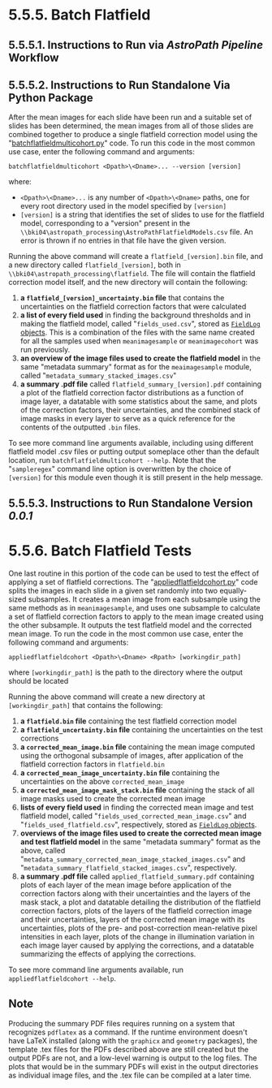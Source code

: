 # 5.5.5. Batch Flatfield

## 5.5.5.1. Instructions to Run via *AstroPath Pipeline* Workflow


## 5.5.5.2. Instructions to Run Standalone Via Python Package

After the mean images for each slide have been run and a suitable set of slides has been determined, the mean images from all of those slides are combined together to produce a single flatfield correction model using the "[batchflatfieldmulticohort.py](../batchflatfieldmulticohort.py)" code. To run this code in the most common use case, enter the following command and arguments:

`batchflatfieldmulticohort <Dpath>\<Dname>... --version [version]`

where:
- `<Dpath>\<Dname>...` is any number of `<Dpath>\<Dname>` paths, one for every root directory used in the model specified by `[version]`
- `[version]` is a string that identifies the set of slides to use for the flatfield model, corresponding to a "version" present in the `\\bki04\astropath_processing\AstroPathFlatfieldModels.csv` file. An error is thrown if no entries in that file have the given version.

Running the above command will create a `flatfield_[version].bin` file, and a new directory called `flatfield_[version]`, both in `\\bki04\astropath_processing\flatfield`. The file will contain the flatfield correction model itself, and the new directory will contain the following:
1. **a `flatfield_[version]_uncertainty.bin` file** that contains the uncertainties on the flatfield correction factors that were calculated
1. **a list of every field used** in finding the background thresholds and in making the flatfield model, called "`fields_used.csv`", stored as [`FieldLog` objects](../utilities.py#L21-L27). This is a combination of the files with the same name created for all the samples used when `meanimagesample` or `meanimagecohort` was run previously.
1. **an overview of the image files used to create the flatfield model** in the same "metadata summary" format as for the `meaimagesample` module, called "`metadata_summary_stacked_images.csv`"
1. **a summary .pdf file** called `flatfield_summary_[version].pdf` containing a plot of the flatfield correction factor distributions as a function of image layer, a datatable with some statistics about the same, and plots of the correction factors, their uncertainties, and the combined stack of image masks in every layer to serve as a quick reference for the contents of the outputted `.bin` files.

To see more command line arguments available, including using different flatfield model .csv files or putting output someplace other than the default location, run `batchflatfieldmulticohort --help`. Note that the "`sampleregex`" command line option is overwritten by the choice of `[version]` for this module even though it is still present in the help message.

## 5.5.5.3. Instructions to Run Standalone Version *0.0.1*

# 5.5.6. Batch Flatfield Tests

One last routine in this portion of the code can be used to test the effect of applying a set of flatfield corrections. The "[appliedflatfieldcohort.py](../appliedflatfieldcohort.py)" code splits the images in each slide in a given set randomly into two equally-sized subsamples. It creates a mean image from each subsample using the same methods as in `meanimagesample`, and uses one subsample to calculate a set of flatfield correction factors to apply to the mean image created using the other subsample. It outputs the test flatfield model and the corrected mean image. To run the code in the most common use case, enter the following command and arguments:

`appliedflatfieldcohort <Dpath>\<Dname> <Rpath> [workingdir_path]`

where `[workingdir_path]` is the path to the directory where the output should be located

Running the above command will create a new directory at `[workingdir_path]` that contains the following:
1. **a `flatfield.bin` file** containing the test flatfield correction model
1. **a `flatfield_uncertainty.bin` file** containing the uncertainties on the test corrections
1. **a `corrected_mean_image.bin` file** containing the mean image computed using the orthogonal subsample of images, after application of the flatfield correction factors in `flatfield.bin`
1. **a `corrected_mean_image_uncertainty.bin` file** containing the uncertainties on the above `corrected_mean_image`
1. **a `corrected_mean_image_mask_stack.bin` file** containing the stack of all image masks used to create the corrected mean image
1. **lists of every field used** in finding the corrected mean image and test flatfield model, called "`fields_used_corrected_mean_image.csv`" and "`fields_used_flatfield.csv`", respectively, stored as [`FieldLog` objects](../utilities.py#L21-L27).
1. **overviews of the image files used to create the corrected mean image and test flatfield model** in the same "metadata summary" format as the above, called "`metadata_summary_corrected_mean_image_stacked_images.csv`" and "`metadata_summary_flatfield_stacked_images.csv`", respectively.
1. **a summary .pdf file** called `applied_flatfield_summary.pdf` containing plots of each layer of the mean image before application of the correction factors along with their uncertainties and the layers of the mask stack, a plot and datatable detailing the distribution of the flatfield correction factors, plots of the layers of the flatfield correction image and their uncertainties, layers of the corrected mean image with its uncertainties, plots of the pre- and post-correction mean-relative pixel intensities in each layer, plots of the change in illumination variation in each image layer caused by applying the corrections, and a datatable summarizing the effects of applying the corrections. 

To see more command line arguments available, run `appliedflatfieldcohort --help`.

## Note

Producing the summary PDF files requires running on a system that recognizes `pdflatex` as a command. If the runtime environment doesn't have LaTeX installed (along with the `graphicx` and `geometry` packages), the template .tex files for the PDFs described above are still created but the output PDFs are not, and a low-level warning is output to the log files. The plots that would be in the summary PDFs will exist in the output directories as individual image files, and the .tex file can be compiled at a later time.
